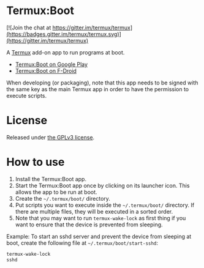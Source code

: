Termux:Boot
===========
[![Join the chat at https://gitter.im/termux/termux](https://badges.gitter.im/termux/termux.svg)](https://gitter.im/termux/termux)

A [Termux](https://termux.com) add-on app to run programs at boot.

- [Termux:Boot on Google Play](https://play.google.com/store/apps/details?id=com.termux.boot)
- [Termux:Boot on F-Droid](https://f-droid.org/packages/com.termux.boot)

When developing (or packaging), note that this app needs to be signed with the same key as the main Termux app in order to have the permission to execute scripts.

License
=======
Released under [the GPLv3 license](https://www.gnu.org/licenses/gpl.html).

How to use
==========
1. Install the Termux:Boot app.
2. Start the Termux:Boot app once by clicking on its launcher icon. This allows the app to be run at boot.
3. Create the `~/.termux/boot/` directory.
4. Put scripts you want to execute inside the `~/.termux/boot/` directory. If there are multiple files, they will be executed in a sorted order.
5. Note that you may want to run `termux-wake-lock` as first thing if you want to ensure that the device is prevented from sleeping.

Example: To start an sshd server and prevent the device from sleeping at boot, create the following file at `~/.termux/boot/start-sshd`:

```sh
termux-wake-lock
sshd
```
